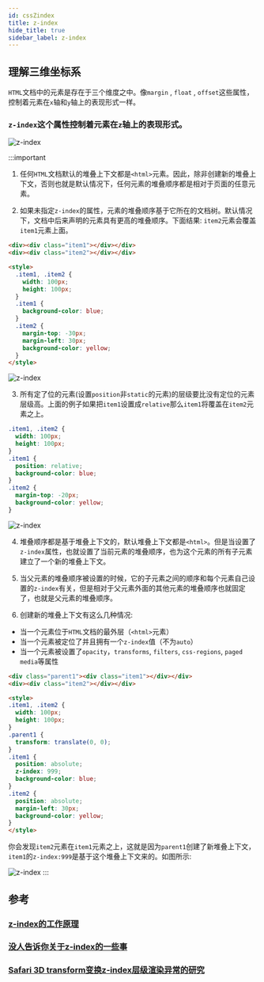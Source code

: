 ```yaml
---
id: cssZindex
title: z-index
hide_title: true
sidebar_label: z-index
---
```


## 理解三维坐标系

`HTML`文档中的元素是存在于三个维度之中。像`margin` , `float` , `offset`这些属性，控制着元素在`x`轴和`y`轴上的表现形式一样。

### `z-index`这个属性控制着元素在`z`轴上的表现形式。

![z-index](/img/z-index.png)

:::important
1. 任何`HTML`文档默认的堆叠上下文都是`<html>`元素。因此，除非创建新的堆叠上下文，否则也就是默认情况下，任何元素的堆叠顺序都是相对于页面的任意元素。

2. 如果未指定`z-index`的属性，元素的堆叠顺序基于它所在的文档树。默认情况下，文档中后来声明的元素具有更高的堆叠顺序。下面结果: `item2`元素会覆盖`item1`元素上面。
```html
<div><div class="item1"></div></div>
<div><div class="item2"></div></div>

<style>
  .item1, .item2 {
    width: 100px;
    height: 100px;
  }
  .item1 {
    background-color: blue;
  }
  .item2 {
    margin-top: -30px;
    margin-left: 30px;
    background-color: yellow;
  }
</style>
```

![z-index](/img/zIndex1.png)

3. 所有定了位的元素(设置`position`非`static`的元素)的层级要比没有定位的元素层级高。上面的例子如果把`item1`设置成`relative`那么`item1`将覆盖在`item2`元素之上。

```css
.item1, .item2 {
  width: 100px;
  height: 100px;
}
.item1 {
  position: relative;
  background-color: blue;
}
.item2 {
  margin-top: -20px;
  background-color: yellow;
}
```

![z-index](/img/zIndex2.png)

4. 堆叠顺序都是基于堆叠上下文的，默认堆叠上下文都是`<html>`。但是当设置了`z-index`属性，也就设置了当前元素的堆叠顺序，也为这个元素的所有子元素建立了一个新的堆叠上下文。

5. 当父元素的堆叠顺序被设置的时候，它的子元素之间的顺序和每个元素自己设置的`z-index`有关，但是相对于父元素外面的其他元素的堆叠顺序也就固定了，也就是父元素的堆叠顺序。

6. 创建新的堆叠上下文有这么几种情况:
- 当一个元素位于`HTML`文档的最外层（`<html>`元素）
- 当一个元素被定位了并且拥有一个`z-index`值（不为`auto`）
- 当一个元素被设置了`opacity`，`transforms`, `filters`, `css-regions`, `paged media`等属性

```html
<div class="parent1"><div class="item1"></div></div>
<div><div class="item2"></div></div>

<style>
.item1, .item2 {
  width: 100px;
  height: 100px;
}
.parent1 {
  transform: translate(0, 0);
}
.item1 {
  position: absolute;
  z-index: 999;
  background-color: blue;
}
.item2 {
  position: absolute;
  margin-left: 30px;
  background-color: yellow;
}
</style>
```

你会发现`item2`元素在`item1`元素之上，这就是因为`parent1`创建了新堆叠上下文，`item1`的`z-index:999`是基于这个堆叠上下文来的。如图所示:

![z-index](/img/zIndex3.png)
:::

## 参考

### [z-index的工作原理](https://www.w3cplus.com/css/how-z-index-works.html)
### [没人告诉你关于z-index的一些事](https://www.w3cplus.com/css/what-no-one-told-you-about-z-index.html)
### [Safari 3D transform变换z-index层级渲染异常的研究](https://www.zhangxinxu.com/wordpress/2016/08/safari-3d-transform-z-index/)
